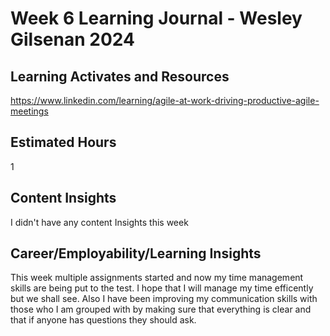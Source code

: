 # Week 6 Learning Journal - Wesley Gilsenan 2024

## Learning Activates and Resources

https://www.linkedin.com/learning/agile-at-work-driving-productive-agile-meetings

## Estimated Hours

1

## Content Insights

I didn't have any content Insights this week

## Career/Employability/Learning Insights

This week multiple assignments started and now my time management skills are being put to the test. I hope that I will manage my time efficently but we shall see. Also I have been improving my communication skills with those who I am grouped with by making sure that everything is clear and that if anyone has questions they should ask.